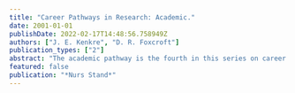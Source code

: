 ```yaml
---
title: "Career Pathways in Research: Academic."
date: 2001-01-01
publishDate: 2022-02-17T14:48:56.758949Z
authors: ["J. E. Kenkre", "D. R. Foxcroft"]
publication_types: ["2"]
abstract: "The academic pathway is the fourth in this series on career pathways and might be considered the most traditional career related to research. However, as is demonstrated in this series, research is every nurse's business and not a discipline to be conducted solely through academic institutions."
featured: false
publication: "*Nurs Stand*"
---
```


